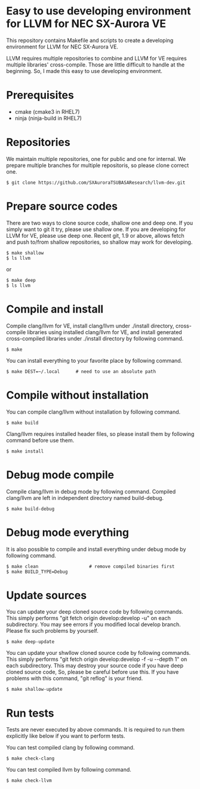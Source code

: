 Easy to use developing environment for LLVM for NEC SX-Aurora VE
================================================================

This repository contains Makefile and scripts to create a developing
environment for LLVM for NEC SX-Aurora VE.

LLVM requires multiple repositories to combine and LLVM for VE requires
multiple libraries' cross-compile.  Those are little difficult to handle
at the beginning.  So, I made this easy to use developing environment.

Prerequisites
=============

  - cmake (cmake3 in RHEL7)
  - ninja (ninja-build in RHEL7)

Repositories
============

We maintain multiple repositories, one for public and one for internal.
We prepare multiple branches for multiple repositoris, so please clone
correct one.

    $ git clone https://github.com/SXAuroraTSUBASAResearch/llvm-dev.git

Prepare source codes
====================

There are two ways to clone source code, shallow one and deep one.  If
you simply want to git it try, please use shallow one.  If you are
developing for LLVM for VE, please use deep one.  Recent git, 1.9 or
above, allows fetch and push to/from shallow repositories, so shallow
may work for developing.

    $ make shallow
    $ ls llvm

or

    $ make deep
    $ ls llvm

Compile and install
===================

Compile clang/llvm for VE, install clang/llvm under ./install directory,
cross-compile libraries using installed clang/llvm for VE, and install
generated cross-compiled libraries under ./install directory by following
command.

    $ make

You can install everything to your favorite place by following command.

    $ make DEST=~/.local      # need to use an absolute path

Compile without installation
============================

You can compile clang/llvm without installation by following command.

    $ make build

Clang/llvm requires installed header files, so please install them
by following command before use them.

    $ make install

Debug mode compile
==================

Compile clang/llvm in debug mode by following command.  Compiled
clang/llvm are left in independent directory named build-debug.

    $ make build-debug

Debug mode everything
=====================

It is also possible to compile and install everything under debug mode
by following command.

    $ make clean                   # remove compiled binaries first
    $ make BUILD_TYPE=Debug

Update sources
==============

You can update your deep cloned source code by following commands.
This simply performs "git fetch origin develop:develop -u" on each
subdirectory.  You may see errors if you modified local develop
branch.  Please fix such problems by yourself.

    $ make deep-update

You can update your shwllow cloned source code by following commands.
This simply performs "git fetch origin develop:develop -f -u --depth 1"
on each subdirectory.  This may destroy your source code if you have
deep cloned source code,  So, please be careful before use this.
If you have problems with this command, "git reflog" is your friend.

    $ make shallow-update

Run tests
=========

Tests are never executed by above commands.  It is required to
run them explicitly like below if you want to perform tests.

You can test compiled clang by following command.

    $ make check-clang

You can test compiled llvm by following command.

    $ make check-llvm

